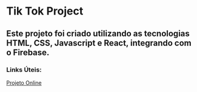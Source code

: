 # Tik Tok Project

## Este projeto foi criado utilizando as tecnologias HTML, CSS, Javascript e React, integrando com o Firebase.

### Links Úteis:

[Projeto Online](https://tiktok---jornadadevv.web.app)


